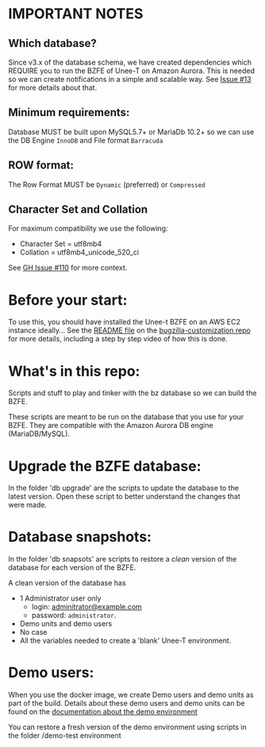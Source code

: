 # IMPORTANT NOTES

## Which database?
Since v3.x of the database schema, we have created dependencies which REQUIRE you to run the BZFE of Unee-T on Amazon Aurora.
This is needed so we can create notifications in a simple and scalable way. 
See [Issue #13](https://github.com/unee-t/frontend/issues/13) for more details about that.

## Minimum requirements:

Database MUST be built upon  MySQL5.7+ or MariaDb 10.2+ so we can use the DB Engine `InnoDB` and File format `Barracuda`

## ROW format:

The Row Format MUST be `Dynamic` (preferred) or `Compressed` 

## Character Set and Collation

For maximum compatibility we use the following:
- Character Set = utf8mb4
- Collation = utf8mb4_unicode_520_ci

See [GH Issue #110](https://github.com/unee-t/bz-database/issues/110) for more context.

# Before your start:
To use this, you should have installed the Unee-t BZFE on an AWS EC2 instance ideally...
See the [README file](https://github.com/unee-t/bugzilla-customisation/blob/master/README.md) on the [bugzilla-customization repo](https://github.com/unee-t/bugzilla-customisation) for more details, including a step by step video of how this is done.

# What's in this repo:
Scripts and stuff to play and tinker with the bz database so we can build the BZFE.

These scripts are meant to be run on the database that you use for your BZFE.
They are compatible with the Amazon Aurora DB engine (MariaDB/MySQL).

# Upgrade the BZFE database:
In the folder 'db upgrade' are the scripts to update the database to the latest version.
Open these script to better understand the changes that were made.

# Database snapshots:
In the folder 'db snapsots' are scripts to restore a *clean* version of the database for each version of the BZFE.

A clean version of the database has
* 1 Administrator user only
  * login: adminitrator@example.com
  * password: `administrator`.
* Demo units and demo users
* No case
* All the variables needed to create a 'blank' Unee-T environment.

# Demo users:
When you use the docker image, we create Demo users and demo units as part of the build.
Details about these demo users and demo units can be found on the [documentation about the demo environment](https://documentation.unee-t.com/2018/03/01/introduction-to-the-demo-environment/)

You can restore a fresh version of the demo environment using scripts in the folder /demo-test environment
